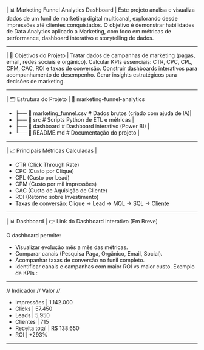 
| 📊 Marketing Funnel Analytics Dashboard |
Este projeto analisa e visualiza dados de um funil de marketing digital multicanal, explorando desde impressões até clientes conquistados.
O objetivo é demonstrar habilidades de Data Analytics aplicado a Marketing, com foco em métricas de performance, dashboard interativo e storytelling de dados.
___________________________________________________________________________________________________________________________________________________________________

| 🚀 Objetivos do Projeto |
Tratar dados de campanhas de marketing (pagas, email, redes sociais e orgânico).
Calcular KPIs essenciais: CTR, CPC, CPL, CPM, CAC, ROI e taxas de conversão.
Construir dashboards interativos para acompanhamento de desempenho.
Gerar insights estratégicos para decisões de marketing.
_____________________________________________________________________________________________________________________________________________________________________

| 🗂️ Estrutura do Projeto
| 📁 marketing-funnel-analytics
- ├── 📄 marketing_funnel.csv       # Dados brutos (criado com ajuda de IA)|
- ├── 📁 src                        # Scripts Python de ETL e métricas     |
- ├── 📁 dashboard                  # Dashboard interativo (Power BI)      |
- └── 📄 README.md                  # Documentação do projeto              |
_______________________________________________________________________________________________________________________________________________________________________

| 📈 Principais Métricas Calculadas |
- CTR (Click Through Rate)
- CPC (Custo por Clique)
- CPL (Custo por Lead)
- CPM (Custo por mil impressões)
- CAC (Custo de Aquisição de Cliente)
- ROI (Retorno sobre Investimento)
- Taxas de conversão: Clique → Lead → MQL → SQL → Cliente
_______________________________________________________________________________________________________________________________________________________________________

| 📊 Dashboard |
👉 Link do Dashboard Interativo (Em Breve)

O dashboard permite:

- Visualizar evolução mês a mês das métricas.
- Comparar canais (Pesquisa Paga, Orgânico, Email, Social).
- Acompanhar taxas de conversão no funil completo.
- Identificar canais e campanhas com maior ROI vs maior custo.
Exemplo de KPIs :
________________________________________________________________________________________________________________________________________________________________________
//    Indicador     //     	Valor        //  
   - Impressões    |	 1.142.000 
   - Clicks 	     |    57.450    
   - Leads	       |    5.950     
   - Clientes      |    715      
   - Receita total |  R$ 138.650 
   - ROI	         |   +293%     
________________________________________________________________________________________________________________________________________________________________________

